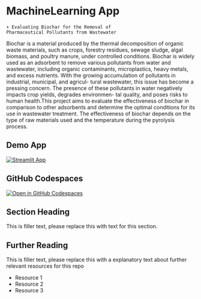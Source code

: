 # MachineLearning App
```
⬆️ Evaluating Biochar for the Removal of
Pharmaceutical Pollutants from Wastewater
```

Biochar is a material produced by the thermal decomposition of organic waste
materials, such as crops, forestry residues, sewage sludge, algal biomass, and
poultry manure, under controlled conditions. Biochar is widely used as an
adsorbent to remove various pollutants from water and wastewater, including
organic contaminants, microplastics, heavy metals, and excess nutrients. With
the growing accumulation of pollutants in industrial, municipal, and agricul-
tural wastewater, this issue has become a pressing concern. The presence of
these pollutants in water negatively impacts crop yields, degrades environmen-
tal quality, and poses risks to human health.This project aims to evaluate the
effectiveness of biochar in comparison to other adsorbents and determine the
optimal conditions for its use in wastewater treatment. The effectiveness of
biochar depends on the type of raw materials used and the temperature during
the pyrolysis process.

## Demo App

[![Streamlit App](https://static.streamlit.io/badges/streamlit_badge_black_white.svg)](https://BiocharApp.app/)

## GitHub Codespaces

[![Open in GitHub Codespaces](https://github.com/codespaces/badge.svg)](https://codespaces.new/streamlit/app-starter-kit?quickstart=1)

## Section Heading

This is filler text, please replace this with text for this section.

## Further Reading

This is filler text, please replace this with a explanatory text about further relevant resources for this repo
- Resource 1
- Resource 2
- Resource 3
